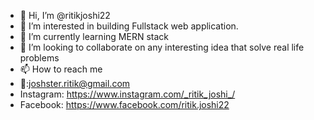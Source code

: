 - 👋 Hi, I’m @ritikjoshi22
- 👀 I’m interested in building Fullstack web application.
- 🌱 I’m currently learning MERN stack
- 💞️ I’m looking to collaborate on any interesting idea that solve real life problems
- 📫 How to reach me
- 📨:joshster.ritik@gmail.com
- Instagram: https://www.instagram.com/_ritik_joshi_/
- Facebook: https://www.facebook.com/ritik.joshi22
